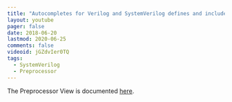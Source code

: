 ```yaml
---
title: "Autocompletes for Verilog and SystemVerilog defines and includes"
layout: youtube
pager: false
date: 2018-06-20
lastmod: 2020-06-25
comments: false
videoid: jGZdvIer0TQ
tags:
  - SystemVerilog
  - Preprocessor
---
```



The Preprocessor View is documented [here](/manual/eclipse/views#preprocessor-view).
